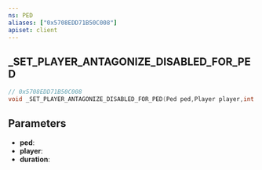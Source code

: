 ```yaml
---
ns: PED
aliases: ["0x5708EDD71B50C008"]
apiset: client
---
```

## _SET_PLAYER_ANTAGONIZE_DISABLED_FOR_PED

```c
// 0x5708EDD71B50C008
void _SET_PLAYER_ANTAGONIZE_DISABLED_FOR_PED(Ped ped,Player player,int duration);
```


## Parameters
* **ped**:
* **player**:
* **duration**: